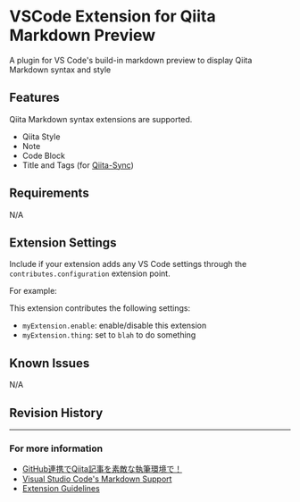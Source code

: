 # VSCode Extension for Qiita Markdown Preview

A plugin for VS Code's build-in markdown preview to display Qiita Markdown syntax and style

## Features

Qiita Markdown syntax extensions are supported.

- Qiita Style
- Note
- Code Block
- Title and Tags (for [Qiita-Sync](https://github.com/ryokat3/qiita-sync))

## Requirements

N/A

## Extension Settings

Include if your extension adds any VS Code settings through the `contributes.configuration` extension point.

For example:

This extension contributes the following settings:

* `myExtension.enable`: enable/disable this extension
* `myExtension.thing`: set to `blah` to do something

## Known Issues

N/A

## Revision History



-----------------------------------------------------------------------------------------------------------
### For more information

* [GitHub連携でQiita記事を素敵な執筆環境で！](https://qiita.com/ryokat3/items/d054b95f68810f70b136)
* [Visual Studio Code's Markdown Support](http://code.visualstudio.com/docs/languages/markdown)
* [Extension Guidelines](https://code.visualstudio.com/api/references/extension-guidelines)




